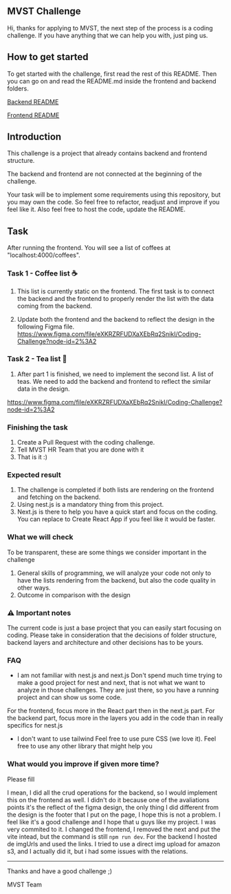 ## MVST Challenge

Hi, thanks for applying to MVST, the next step of the process is a coding challenge. If you have anything that we can help you with, just ping us.


## How to get started 
  To get started with the challenge, first read the rest of this README. Then you can go on and 
  read the README.md inside the frontend and backend folders.
  
  [Backend README](https://github.com/mvst-h/mvst-coffee-tea-challenge/blob/master/backend/README.md)
  
  [Frontend README](https://github.com/mvst-h/mvst-coffee-tea-challenge/blob/master/frontend/README.md)


## Introduction 

This challenge is a project that already contains backend and frontend structure. 

The backend and frontend are not connected at the beginning of the challenge. 

Your task will be to implement some requirements using this repository, but you may own the code. So feel free to refactor, readjust and improve if you feel like it. Also feel free to host the code, update the README. 

## Task 

After running the frontend. You will see a list of coffees at "localhost:4000/coffees".

### Task 1 - Coffee list :coffee:
1. This list is currently static on the frontend. The first task is to connect the backend and the frontend to properly render the list with the data coming from the backend.

2. Update both the frontend and the backend to reflect the design in the following Figma file. 
    https://www.figma.com/file/eXKRZRFUDXaXEbRq2SnikI/Coding-Challenge?node-id=2%3A2

### Task 2 - Tea list :tea:

1. After part 1 is finished, we need to implement the second list. A list of teas. We need to add the backend and frontend to reflect the similar data in the design.

https://www.figma.com/file/eXKRZRFUDXaXEbRq2SnikI/Coding-Challenge?node-id=2%3A2

### Finishing the task
1. Create a Pull Request with the coding challenge.
2. Tell MVST HR Team that you are done with it
3. That is it :)

### Expected result

1. The challenge is completed if both lists are rendering on the frontend and fetching on the backend.
2. Using nest.js is a mandatory thing from this project.
3. Next.js is there to help you have a quick start and focus on the coding. You can replace to Create React App if you feel like it would be faster.

### What we will check
   To be transparent, these are some things we consider important in the challenge
  
  1. General skills of programming, we will analyze your code not only to have the lists rendering from the backend, but also the code quality in other ways.
  2. Outcome in comparison with the design


### ⚠️ Important notes
The current code is just a base project that you can easily start focusing on coding. Please take in consideration that the decisions of folder structure, backend layers and architecture and other decisions has to be yours. 

### FAQ

-  I am not familiar with nest.js and next.js
Don't spend much time trying to make a good project for nest and next, that is not what we want to analyze in those challenges. They are just there, so you have a running project and can show us some code.

For the frontend, focus more in the React part then in the next.js part. 
For the backend part, focus more in the layers you add in the code than in really specifics for nest.js

- I don't want to use tailwind
Feel free to use pure CSS (we love it).
Feel free to use any other library that might help you

 
### What would you improve if given more time?
Please fill

I mean, I did all the crud operations for the backend, so I would implement this on the frontend as well. I didn't do it because one of the avaliations points it's the reflect of the figma design, the only thing
I did different from the design is the footer that I put on the page, I hope this is not a problem. I feel like it's a good challenge and I hope that u guys like my project. I was very commited to it.
I changed the frontend, I removed the next and put the vite intead, but the command is still `npm run dev`.
For the backend I hosted de imgUrls and used the links. I tried to use a direct img upload for amazon s3, and I actually did it, but i had some issues with the relations.

---


Thanks and have a good challenge ;)

MVST Team
